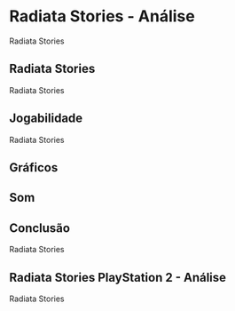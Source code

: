 ---
---

# Radiata Stories - Análise

Radiata Stories

## Radiata Stories

Radiata Stories

## Jogabilidade

Radiata Stories

## Gráficos


## Som

## Conclusão

Radiata Stories

## Radiata Stories PlayStation 2 - Análise

Radiata Stories
